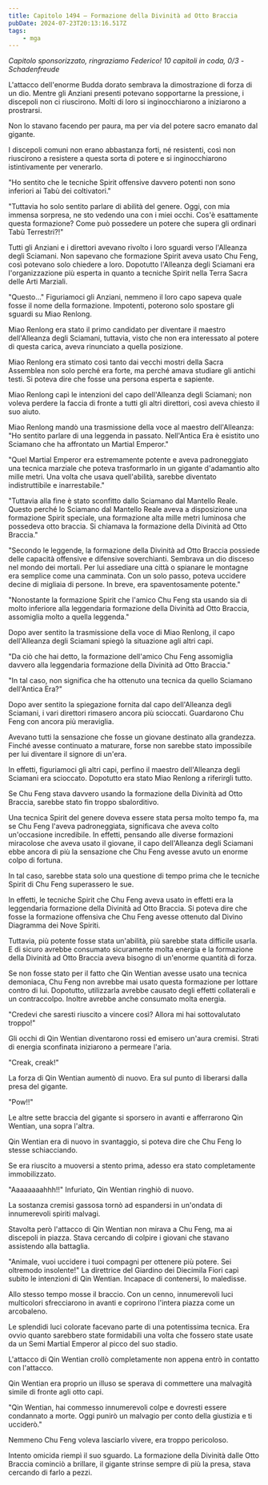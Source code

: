 ```yaml
---
title: Capitolo 1494 – Formazione della Divinità ad Otto Braccia
pubDate: 2024-07-23T20:13:16.517Z
tags:
    - mga
---
```



<em>Capitolo sponsorizzato, ringraziamo Federico!
10 capitoli in coda, 0/3
-Schadenfreude</em>


L'attacco dell'enorme Budda dorato sembrava la dimostrazione di forza di un dio. Mentre gli Anziani presenti potevano sopportarne la pressione, i discepoli non ci riuscirono. Molti di loro si inginocchiarono a iniziarono a prostrarsi.


Non lo stavano facendo per paura, ma per via del potere sacro emanato dal gigante.


I discepoli comuni non erano abbastanza forti, né resistenti, così non riuscirono a resistere a questa sorta di potere e si inginocchiarono istintivamente per venerarlo.


"Ho sentito che le tecniche Spirit offensive davvero potenti non sono inferiori ai Tabù dei coltivatori."


"Tuttavia ho solo sentito parlare di abilità del genere. Oggi, con mia immensa sorpresa, ne sto vedendo una con i miei occhi. Cos'è esattamente questa formazione? Come può possedere un potere che supera gli ordinari Tabù Terrestri?!"


Tutti gli Anziani e i direttori avevano rivolto i loro sguardi verso l'Alleanza degli Sciamani. Non sapevano che formazione Spirit aveva usato Chu Feng, così potevano solo chiedere a loro. Dopotutto l'Alleanza degli Sciamani era l'organizzazione più esperta in quanto a tecniche Spirit nella Terra Sacra delle Arti Marziali.


"Questo..." Figuriamoci gli Anziani, nemmeno il loro capo sapeva quale fosse il nome della formazione. Impotenti, poterono solo spostare gli sguardi su Miao Renlong.


Miao Renlong era stato il primo candidato per diventare il maestro dell'Alleanza degli Sciamani, tuttavia, visto che non era interessato al potere di questa carica, aveva rinunciato a quella posizione.


Miao Renlong era stimato così tanto dai vecchi mostri della Sacra Assemblea non solo perché era forte, ma perché amava studiare gli antichi testi. Si poteva dire che fosse una persona esperta e sapiente.


Miao Renlong capì le intenzioni del capo dell'Alleanza degli Sciamani; non voleva perdere la faccia di fronte a tutti gli altri direttori, così aveva chiesto il suo aiuto.


Miao Renlong mandò una trasmissione della voce al maestro dell'Alleanza: "Ho sentito parlare di una leggenda in passato. Nell'Antica Era è esistito uno Sciamano che ha affrontato un Martial Emperor."


"Quel Martial Emperor era estremamente potente e aveva padroneggiato una tecnica marziale che poteva trasformarlo in un gigante d'adamantio alto mille metri. Una volta che usava quell'abilità, sarebbe diventato indistruttibile e inarrestabile."


"Tuttavia alla fine è stato sconfitto dallo Sciamano dal Mantello Reale. Questo perché lo Sciamano dal Mantello Reale aveva a disposizione una formazione Spirit speciale, una formazione alta mille metri luminosa che possedeva otto braccia. Si chiamava la formazione della Divinità ad Otto Braccia."


"Secondo le leggende, la formazione della Divinità ad Otto Braccia possiede delle capacità offensive e difensive soverchianti. Sembrava un dio disceso nel mondo dei mortali. Per lui assediare una città o spianare le montagne era semplice come una camminata. Con un solo passo, poteva uccidere decine di migliaia di persone. In breve, era spaventosamente potente."


"Nonostante la formazione Spirit che l'amico Chu Feng sta usando sia di molto inferiore alla leggendaria formazione della Divinità ad Otto Braccia, assomiglia molto a quella leggenda."


Dopo aver sentito la trasmissione della voce di Miao Renlong, il capo dell'Alleanza degli Sciamani spiegò la situazione agli altri capi.


"Da ciò che hai detto, la formazione dell'amico Chu Feng assomiglia davvero alla leggendaria formazione della Divinità ad Otto Braccia."


"In tal caso, non significa che ha ottenuto una tecnica da quello Sciamano dell'Antica Era?"


Dopo aver sentito la spiegazione fornita dal capo dell'Alleanza degli Sciamani, i vari direttori rimasero ancora più scioccati. Guardarono Chu Feng con ancora più meraviglia.


Avevano tutti la sensazione che fosse un giovane destinato alla grandezza. Finché avesse continuato a maturare, forse non sarebbe stato impossibile per lui diventare il signore di un'era.


In effetti, figuriamoci gli altri capi, perfino il maestro dell'Alleanza degli Sciamani era scioccato. Dopotutto era stato Miao Renlong a riferirgli tutto.


Se Chu Feng stava davvero usando la formazione della Divinità ad Otto Braccia, sarebbe stato fin troppo sbalorditivo.


Una tecnica Spirit del genere doveva essere stata persa molto tempo fa, ma se Chu Feng l'aveva padroneggiata, significava che aveva colto un'occasione incredibile. In effetti, pensando alle diverse formazioni miracolose che aveva usato il giovane, il capo dell'Alleanza degli Sciamani ebbe ancora di più la sensazione che Chu Feng avesse avuto un enorme colpo di fortuna.


In tal caso, sarebbe stata solo una questione di tempo prima che le tecniche Spirit di Chu Feng superassero le sue.


In effetti, le tecniche Spirit che Chu Feng aveva usato in effetti era la leggendaria formazione della Divinità ad Otto Braccia. Si poteva dire che fosse la formazione offensiva che Chu Feng avesse ottenuto dal Divino Diagramma dei Nove Spiriti.


Tuttavia, più potente fosse stata un'abilità, più sarebbe stata difficile usarla. E di sicuro avrebbe consumato sicuramente molta energia e la formazione della Divinità ad Otto Braccia aveva bisogno di un'enorme quantità di forza.


Se non fosse stato per il fatto che Qin Wentian avesse usato una tecnica demoniaca, Chu Feng non avrebbe mai usato questa formazione per lottare contro di lui. Dopotutto, utilizzarla avrebbe causato degli effetti collaterali e un contraccolpo. Inoltre avrebbe anche consumato molta energia.


"Credevi che saresti riuscito a vincere così? Allora mi hai sottovalutato troppo!"


Gli occhi di Qin Wentian diventarono rossi ed emisero un'aura cremisi. Strati di energia sconfinata iniziarono a permeare l'aria.


"Creak, creak!"


La forza di Qin Wentian aumentò di nuovo. Era sul punto di liberarsi dalla presa del gigante.


"Pow!!"


Le altre sette braccia del gigante si sporsero in avanti e afferrarono Qin Wentian, una sopra l'altra.


Qin Wentian era di nuovo in svantaggio, si poteva dire che Chu Feng lo stesse schiacciando.


Se era riuscito a muoversi a stento prima, adesso era stato completamente immobilizzato.


"Aaaaaaaahhh!!" Infuriato, Qin Wentian ringhiò di nuovo.


La sostanza cremisi gassosa tornò ad espandersi in un'ondata di innumerevoli spiriti malvagi.


Stavolta però l'attacco di Qin Wentian non mirava a Chu Feng, ma ai discepoli in piazza. Stava cercando di colpire i giovani che stavano assistendo alla battaglia.


"Animale, vuoi uccidere i tuoi compagni per ottenere più potere. Sei oltremodo insolente!" La direttrice del Giardino dei Diecimila Fiori capì subito le intenzioni di Qin Wentian. Incapace di contenersi, lo maledisse.


Allo stesso tempo mosse il braccio. Con un cenno, innumerevoli luci multicolori sfrecciarono in avanti e coprirono l'intera piazza come un arcobaleno.


Le splendidi luci colorate facevano parte di una potentissima tecnica. Era ovvio quanto sarebbero state formidabili una volta che fossero state usate da un Semi Martial Emperor al picco del suo stadio.


L'attacco di Qin Wentian crollò completamente non appena entrò in contatto con l'attacco.


Qin Wentian era proprio un illuso se sperava di commettere una malvagità simile di fronte agli otto capi.


"Qin Wentian, hai commesso innumerevoli colpe e dovresti essere condannato a morte. Oggi punirò un malvagio per conto della giustizia e ti ucciderò."


Nemmeno Chu Feng voleva lasciarlo vivere, era troppo pericoloso.


Intento omicida riempì il suo sguardo. La formazione della Divinità dalle Otto Braccia cominciò a brillare, il gigante strinse sempre di più la presa, stava cercando di farlo a pezzi.
                                


                                



